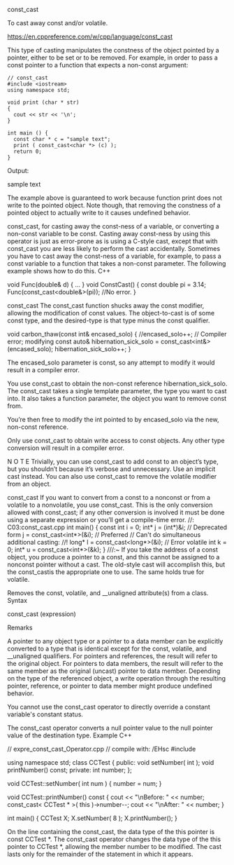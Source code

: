const_cast

To cast away const and/or volatile.

https://en.cppreference.com/w/cpp/language/const_cast

This type of casting manipulates the constness of the object pointed by a pointer, either to be set or to be removed. For example, in order to pass a const pointer to a function that expects a non-const argument:

	// const_cast
	#include <iostream>
	using namespace std;

	void print (char * str)
	{
	  cout << str << '\n';
	}

	int main () {
	  const char * c = "sample text";
	  print ( const_cast<char *> (c) );
	  return 0;
	}

Output:

  sample text

The example above is guaranteed to work because function print does not write to the pointed object. Note though, that removing the constness of a pointed object to actually write to it causes undefined behavior.









const_cast, for casting away the const-ness of a variable, or converting a non-const variable to be const. Casting away const-ness by using this operator is just as error-prone as is using a C-style cast, except that with const_cast you are less likely to perform the cast accidentally. Sometimes you have to cast away the const-ness of a variable, for example, to pass a const variable to a function that takes a non-const parameter. The following example shows how to do this.
C++

void Func(double& d) { ... }
void ConstCast()
{
   const double pi = 3.14;
   Func(const_cast<double&>(pi)); //No error.
}
















const_cast
The const_cast function shucks away the const modifier, allowing the modification of const values. The object-to-cast is of some const type, and the
desired-type is that type minus the const qualifier.


void carbon_thaw(const int& encased_solo)
{
  //encased_solo++;     // Compiler error; modifying const
  auto& hibernation_sick_solo = const_cast<int&>(encased_solo);
  hibernation_sick_solo++;
}

The encased_solo parameter is const, so any attempt to modify it would result in a compiler error.

You use const_cast to obtain the non-const reference hibernation_sick_solo. The const_cast takes a single template parameter, the type you want to cast into. It also takes a function parameter, the object you want to remove const from.

You’re then free to modify the int pointed to by encased_solo via the new, non-const reference.

Only use const_cast to obtain write access to const objects. Any other
type conversion will result in a compiler error.

N O T E
Trivially, you can use const_cast to add const to an object’s type, but you shouldn’t because it’s verbose and unnecessary. Use an implicit cast instead. You can also use const_cast to remove the volatile modifier from an object.










const_cast
If you want to convert from a const to a nonconst or from a volatile
to a nonvolatile, you use const_cast. This is the only conversion
allowed with const_cast; if any other conversion is involved it must
be done using a separate expression or you’ll get a compile-time
error.
//: C03:const_cast.cpp
int main() {
const int i = 0;
int* j = (int*)&i; // Deprecated form
j = const_cast<int*>(&i); // Preferred
// Can't do simultaneous additional casting:
//! long* l = const_cast<long*>(&i); // Error
volatile int k = 0;
int* u = const_cast<int*>(&k);
} ///:~
If you take the address of a const object, you produce a pointer to a
const, and this cannot be assigned to a nonconst pointer without a
cast. The old-style cast will accomplish this, but the const_castis
the appropriate one to use. The same holds true for volatile.











Removes the const, volatile, and __unaligned attribute(s) from a class.
Syntax

const_cast <type-id> (expression)

Remarks

A pointer to any object type or a pointer to a data member can be explicitly converted to a type that is identical except for the const, volatile, and __unaligned qualifiers. For pointers and references, the result will refer to the original object. For pointers to data members, the result will refer to the same member as the original (uncast) pointer to data member. Depending on the type of the referenced object, a write operation through the resulting pointer, reference, or pointer to data member might produce undefined behavior.

You cannot use the const_cast operator to directly override a constant variable's constant status.

The const_cast operator converts a null pointer value to the null pointer value of the destination type.
Example
C++

// expre_const_cast_Operator.cpp
// compile with: /EHsc
#include <iostream>

using namespace std;
class CCTest {
public:
   void setNumber( int );
   void printNumber() const;
private:
   int number;
};

void CCTest::setNumber( int num ) { number = num; }

void CCTest::printNumber() const {
   cout << "\nBefore: " << number;
   const_cast< CCTest * >( this )->number--;
   cout << "\nAfter: " << number;
}

int main() {
   CCTest X;
   X.setNumber( 8 );
   X.printNumber();
}

On the line containing the const_cast, the data type of the this pointer is const CCTest *. The const_cast operator changes the data type of the this pointer to CCTest *, allowing the member number to be modified. The cast lasts only for the remainder of the statement in which it appears.
